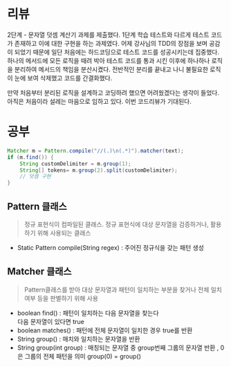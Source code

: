 # 리뷰

2단계 - 문자열 덧셈 계산기 과제를 제출했다. 1단계 학습 테스트와 다르게 테스트 코드가 존재하고 이에 대한 구현을 하는 과제였다.  어제 강사님의 TDD의 장점을 보며 공감이 되었기 때문에 일단 처음에는 하드코딩으로 테스트 코드를 성공시키는데 집중했다. 하나의 메서드에 모든 로직을 때려 박아 테스트 코드를 통과 시킨 이후에 하나하나 로직을 분리하여 메서드의 책임을 분산시켰다. 전반적인 분리를 끝내고 나니 불필요한 로직이 눈에 보여 삭제했고 코드를 간결화했다. 

만약 처음부터 분리된 로직을 설계하고 코딩하려 했으면 어려웠겠다는 생각이 들었다. 아직은 처음이라 설레는 마음으로 임하고 있다. 이번 코드리뷰가 기대된다. 
# 공부

```java
Matcher m = Pattern.compile("//(.)\n(.*)").matcher(text);
if (m.find()) {
    String customDelimiter = m.group(1);
    String[] tokens= m.group(2).split(customDelimiter);
    // 덧셈 구현
}
```

## Pattern 클래스
> 정규 표현식이 컴파일된 클래스. 정규 표현식에 대상 문자열을 검증하거나, 활용하기 위해 사용되는 클래스

- Static Pattern compile(String regex) : 주어진 정규식을 갖는 패턴 생성

## Matcher 클래스 
> Pattern클래스를 받아 대상 문자열과 패턴이 일치하는 부분을 찾거나 전체 일치 여부 등을 판별하기 위해 사용

- boolean find() : 패턴이 일치하는 다음 문자열을 찾는다  
다음 문자열이 있다면 true
- boolean matches() : 패턴에 전체 문자열이 일치한 경우 true를 반환
- String group() : 매치와 일치하는 문자열을 반환
- String group(int group) : 매칭되는 문자열 중 group번째 그룹의 문자열 반환 , 0은 그룹의 전체 패턴을 의미 group(0) = group()
